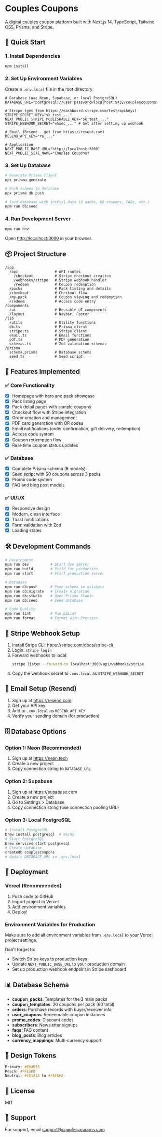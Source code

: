 # Couples Coupons

A digital couples coupon platform built with Next.js 14, TypeScript, Tailwind CSS, Prisma, and Stripe.

## 🚀 Quick Start

### 1. Install Dependencies

```bash
npm install
```

### 2. Set Up Environment Variables

Create a `.env.local` file in the root directory:

```env
# Database (use Neon, Supabase, or local PostgreSQL)
DATABASE_URL="postgresql://user:password@localhost:5432/couplescoupons"

# Stripe (get from https://dashboard.stripe.com/test/apikeys)
STRIPE_SECRET_KEY="sk_test_..."
NEXT_PUBLIC_STRIPE_PUBLISHABLE_KEY="pk_test_..."
STRIPE_WEBHOOK_SECRET="whsec_..." # Get after setting up webhook

# Email (Resend - get from https://resend.com)
RESEND_API_KEY="re_..."

# Application
NEXT_PUBLIC_BASE_URL="http://localhost:3000"
NEXT_PUBLIC_SITE_NAME="Couples Coupons"
```

### 3. Set Up Database

```bash
# Generate Prisma Client
npx prisma generate

# Push schema to database
npx prisma db push

# Seed database with initial data (3 packs, 60 coupons, FAQs, etc.)
npm run db:seed
```

### 4. Run Development Server

```bash
npm run dev
```

Open [http://localhost:3000](http://localhost:3000) in your browser.

## 📦 Project Structure

```
/app
  /api                 # API routes
    /checkout          # Stripe checkout creation
    /webhooks/stripe   # Stripe webhook handler
    /redeem            # Coupon redemption
  /packs               # Pack listing and details
  /checkout            # Checkout flow
  /my-pack             # Coupon viewing and redemption
  /redeem              # Access code entry
/components
  /ui                  # Reusable UI components
  /layout              # Navbar, Footer
/lib
  /utils               # Utility functions
  db.ts                # Prisma client
  stripe.ts            # Stripe client
  email.ts             # Email functions
  pdf.ts               # PDF generation
  schemas.ts           # Zod validation schemas
/prisma
  schema.prisma        # Database schema
  seed.ts              # Seed script
```

## 🎯 Features Implemented

### ✅ Core Functionality
- [x] Homepage with hero and pack showcase
- [x] Pack listing page
- [x] Pack detail pages with sample coupons
- [x] Checkout flow with Stripe integration
- [x] Order creation and management
- [x] PDF card generation with QR codes
- [x] Email notifications (order confirmation, gift delivery, redemption)
- [x] Access code system
- [x] Coupon redemption flow
- [x] Real-time coupon status updates

### ✅ Database
- [x] Complete Prisma schema (9 models)
- [x] Seed script with 60 coupons across 3 packs
- [x] Promo code system
- [x] FAQ and blog post models

### ✅ UI/UX
- [x] Responsive design
- [x] Modern, clean interface
- [x] Toast notifications
- [x] Form validation with Zod
- [x] Loading states

## 🛠️ Development Commands

```bash
# Development
npm run dev          # Start dev server
npm run build        # Build for production
npm run start        # Start production server

# Database
npm run db:push      # Push schema to database
npm run db:migrate   # Create migration
npm run db:studio    # Open Prisma Studio
npm run db:seed      # Seed database

# Code Quality
npm run lint         # Run ESLint
npm run format       # Format with Prettier
```

## 🔐 Stripe Webhook Setup

1. Install Stripe CLI: https://stripe.com/docs/stripe-cli
2. Login: `stripe login`
3. Forward webhooks to local:
   ```bash
   stripe listen --forward-to localhost:3000/api/webhooks/stripe
   ```
4. Copy the webhook secret to `.env.local` as `STRIPE_WEBHOOK_SECRET`

## 📧 Email Setup (Resend)

1. Sign up at https://resend.com
2. Get your API key
3. Add to `.env.local` as `RESEND_API_KEY`
4. Verify your sending domain (for production)

## 🗄️ Database Options

### Option 1: Neon (Recommended)
1. Sign up at https://neon.tech
2. Create a new project
3. Copy connection string to `DATABASE_URL`

### Option 2: Supabase
1. Sign up at https://supabase.com
2. Create a new project
3. Go to Settings > Database
4. Copy connection string (use connection pooling URL)

### Option 3: Local PostgreSQL
```bash
# Install PostgreSQL
brew install postgresql  # macOS
# Start PostgreSQL
brew services start postgresql
# Create database
createdb couplescoupons
# Update DATABASE_URL in .env.local
```

## 🚢 Deployment

### Vercel (Recommended)

1. Push code to GitHub
2. Import project in Vercel
3. Add environment variables
4. Deploy!

### Environment Variables for Production

Make sure to add all environment variables from `.env.local` to your Vercel project settings.

Don't forget to:
- Switch Stripe keys to production keys
- Update `NEXT_PUBLIC_BASE_URL` to your production domain
- Set up production webhook endpoint in Stripe dashboard

## 📊 Database Schema

- **coupon_packs**: Templates for the 3 main packs
- **coupon_templates**: 20 coupons per pack (60 total)
- **orders**: Purchase records with buyer/receiver info
- **user_coupons**: Redeemable coupon instances
- **promo_codes**: Discount codes
- **subscribers**: Newsletter signups
- **faqs**: FAQ content
- **blog_posts**: Blog articles
- **currency_mappings**: Multi-currency support

## 🎨 Design Tokens

```css
Primary: #D64933
Peach: #FFE5E0
Neutral: #1A1A1A to #FAFAFA
```

## 📝 License

MIT

## 🤝 Support

For support, email support@couplescoupons.com
